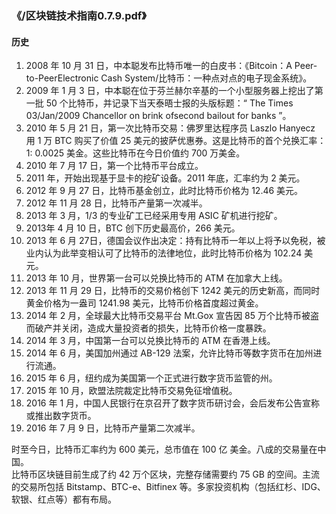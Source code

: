 ### 《/区块链技术指南0.7.9.pdf》
#### 历史
1. 2008 年 10 月 31 日，中本聪发布比特币唯一的白皮书：《Bitcoin：A Peer-to-PeerElectronic Cash System/比特币：一种点对点的电子现金系统》。
2. 2009 年 1 月 3 日，中本聪在位于芬兰赫尔辛基的一个小型服务器上挖出了第一批 50 个比特币，并记录下当天泰晤士报的头版标题：“ The Times 03/Jan/2009 Chancellor on brink ofsecond bailout for banks ”。
3. 2010 年 5 月 21 日，第一次比特币交易：佛罗里达程序员 Laszlo Hanyecz 用 1 万 BTC 购买了价值 25 美元的披萨优惠券。这是比特币的首个兑换汇率：1: 0.0025 美金。这些比特币在今日价值约 700 万美金。
4. 2010 年 7 月 17 日，第一个比特币平台成立。
5. 2011 年，开始出现基于显卡的挖矿设备。2011 年底，汇率约为 2 美元。
6. 2012 年 9 月 27 日，比特币基金创立，此时比特币价格为 12.46 美元。
7. 2012 年 11 月 28 日，比特币产量第一次减半。
8. 2013 年 3 月，1/3 的专业矿工已经采用专用 ASIC 矿机进行挖矿。
9. 2013年 4 月 10 日，BTC 创下历史最高价，266 美元。
10. 2013 年 6 月 27日，德国会议作出决定：持有比特币一年以上将予以免税，被业内认为此举变相认可了比特币的法律地位，此时比特币价格为 102.24 美元。
11. 2013 年 10 月，世界第一台可以兑换比特币的 ATM 在加拿大上线。
12. 2013 年 11 月 29 日，比特币的交易价格创下 1242 美元的历史新高，而同时黄金价格为一盎司 1241.98 美元，比特币价格首度超过黄金。
13. 2014 年 2 月，全球最大比特币交易平台 Mt.Gox 宣告因 85 万个比特币被盗而破产并关闭，造成大量投资者的损失，比特币价格一度暴跌。
14. 2014 年 3 月，中国第一台可以兑换比特币的 ATM 在香港上线。
15. 2014 年 6 月，美国加州通过 AB-129 法案，允许比特币等数字货币在加州进行流通。
16. 2015 年 6 月，纽约成为美国第一个正式进行数字货币监管的州。
17. 2015 年 10 月，欧盟法院裁定比特币交易免征增值税。
18. 2016 年 1 月，中国人民银行在京召开了数字货币研讨会，会后发布公告宣称或推出数字货币。
19. 2016 年 7 月 9 日，比特币产量第二次减半。

时至今日，比特币汇率约为 600 美元，总市值在 100 亿 美金。八成的交易量在中国。  
比特币区块链目前生成了约 42 万个区块，完整存储需要约 75 GB 的空间。主流的交易所包括 Bitstamp、BTC-e、Bitfinex 等。多家投资机构（包括红杉、IDG、软银、红点等）都有布局。  
